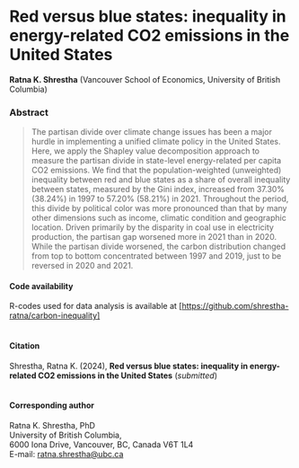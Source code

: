 # Red versus blue states: inequality in energy-related CO2 emissions in the United States


**Ratna K. Shrestha** (Vancouver School of Economics, University of British Columbia) <br/>


### Abstract
> The partisan divide over climate change issues has been a major hurdle in implementing a unified climate policy in the United States. Here, we apply the Shapley value decomposition approach to measure the partisan divide in state-level energy-related per capita CO2 emissions. We find that the population-weighted (unweighted) inequality between red and blue states as a share of overall inequality between states, measured by the Gini index, increased from 37.30% (38.24%) in 1997 to 57.20% (58.21%) in 2021. Throughout the period, this divide by political color was more pronounced than that by many other dimensions such as income, climatic condition and geographic location. Driven primarily by the disparity in coal use in electricity production, the partisan gap worsened more in 2021 than in 2020. While the partisan divide worsened, the carbon distribution changed from top to bottom concentrated between 1997 and 2019, just to be reversed in 2020 and 2021.


#### Code availability
R-codes used for data analysis is available at [https://github.com/shrestha-ratna/carbon-inequality]<br/><br/>

#### Citation
Shrestha, Ratna K. (2024), **Red versus blue states: inequality in energy-related CO2 emissions in the United States** (*submitted*) 
<br/><br/>

#### Corresponding author
Ratna K. Shrestha, PhD <br/>
University of British Columbia, <br/>
6000 Iona Drive, Vancouver, BC, Canada V6T 1L4 <br/>
E-mail: ratna.shrestha@ubc.ca <br/>
